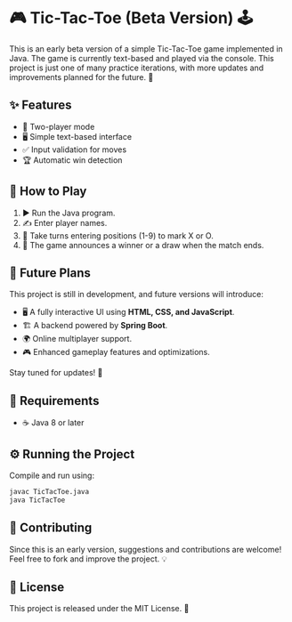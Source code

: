 # 🎮 Tic-Tac-Toe (Beta Version) 🕹️

This is an early beta version of a simple Tic-Tac-Toe game implemented in Java. The game is currently text-based and played via the console. This project is just one of many practice iterations, with more updates and improvements planned for the future. 🚀

## ✨ Features
- 👥 Two-player mode
- 🖥️ Simple text-based interface
- ✅ Input validation for moves
- 🏆 Automatic win detection

## 🎲 How to Play
1. ▶️ Run the Java program.
2. ✍️ Enter player names.
3. 🔢 Take turns entering positions (1-9) to mark X or O.
4. 🎉 The game announces a winner or a draw when the match ends.

## 🔮 Future Plans
This project is still in development, and future versions will introduce:
- 🖥️ A fully interactive UI using **HTML, CSS, and JavaScript**.
- 🏗️ A backend powered by **Spring Boot**.
- 🌍 Online multiplayer support.
- 🎮 Enhanced gameplay features and optimizations.

Stay tuned for updates! 🚀

## 📌 Requirements
- ☕ Java 8 or later

## ⚙️ Running the Project
Compile and run using:
```sh
javac TicTacToe.java
java TicTacToe
```

## 🤝 Contributing
Since this is an early version, suggestions and contributions are welcome! Feel free to fork and improve the project. 💡

## 📜 License
This project is released under the MIT License. 📄

